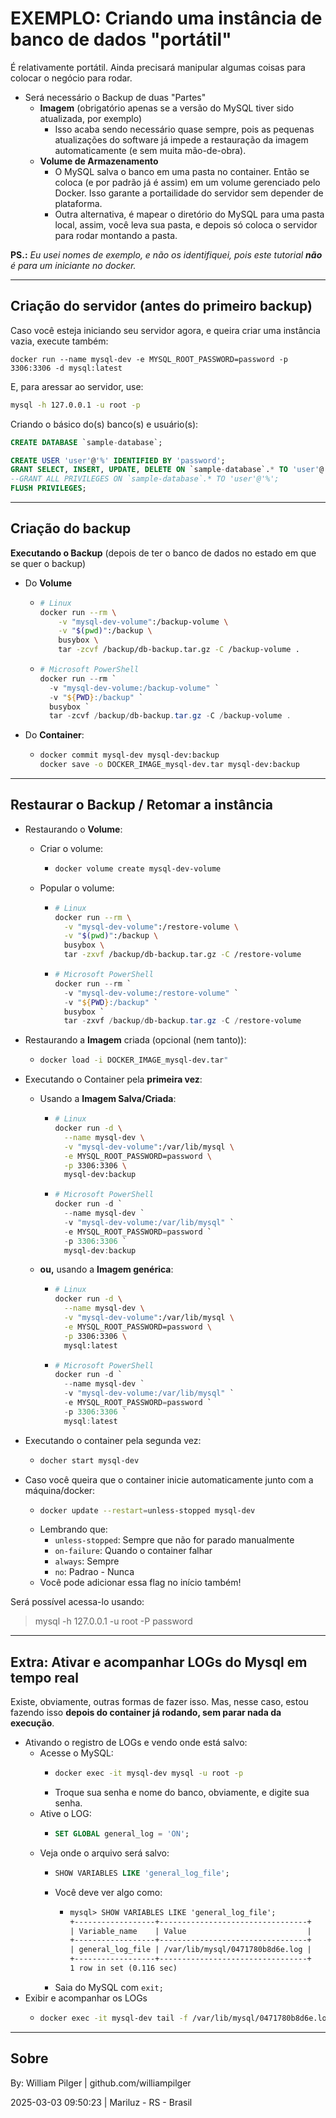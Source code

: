 # EXEMPLO: Criando uma instância de banco de dados "portátil"

É relativamente portátil. Ainda precisará manipular algumas coisas para colocar o negócio para rodar.

- Será necessário o Backup de duas "Partes"
  - **Imagem** (obrigatório apenas se a versão do MySQL tiver sido atualizada, por exemplo)
    - Isso acaba sendo necessário quase sempre, pois as pequenas atualizações do software já impede a restauração da imagem automaticamente (e sem muita mão-de-obra).
  - **Volume de Armazenamento**
    - O MySQL salva o banco em uma pasta no container. Então se coloca (e por padrão já é assim) em um volume gerenciado pelo Docker. Isso garante a portailidade do servidor sem depender de plataforma.
    - Outra alternativa, é mapear o diretório do MySQL para uma pasta local, assim, você leva sua pasta, e depois só coloca o servidor para rodar montando a pasta.

**PS.:** *Eu usei nomes de exemplo, e não os identifiquei, pois este tutorial **não** é para um iniciante no docker.*

---

## Criação do servidor (antes do primeiro backup)

Caso você esteja iniciando seu servidor agora, e queira criar uma instância vazia, execute também:
```
docker run --name mysql-dev -e MYSQL_ROOT_PASSWORD=password -p 3306:3306 -d mysql:latest
```

E, para aressar ao servidor, use:
```bash
mysql -h 127.0.0.1 -u root -p
```

Criando o básico do(s) banco(s) e usuário(s):
```sql
CREATE DATABASE `sample-database`;

CREATE USER 'user'@'%' IDENTIFIED BY 'password';
GRANT SELECT, INSERT, UPDATE, DELETE ON `sample-database`.* TO 'user'@'%';
--GRANT ALL PRIVILEGES ON `sample-database`.* TO 'user'@'%';
FLUSH PRIVILEGES;
```

---

## Criação do backup

**Executando o Backup** (depois de ter o banco de dados no estado em que se quer o backup)

- Do **Volume**
    - ```sh
      # Linux
      docker run --rm \
          -v "mysql-dev-volume":/backup-volume \
          -v "$(pwd)":/backup \
          busybox \
          tar -zcvf /backup/db-backup.tar.gz -C /backup-volume .
      ```
    - ```ps1
      # Microsoft PowerShell
      docker run --rm `
        -v "mysql-dev-volume:/backup-volume" `
        -v "${PWD}:/backup" `
        busybox `
        tar -zcvf /backup/db-backup.tar.gz -C /backup-volume .
      ```
- Do **Container**:
    - ```sh
      docker commit mysql-dev mysql-dev:backup
      docker save -o DOCKER_IMAGE_mysql-dev.tar mysql-dev:backup
      ```

---

## Restaurar o Backup / Retomar a instância

- Restaurando o **Volume**:
    - Criar o volume:
        - ```sh
          docker volume create mysql-dev-volume
          ```
    - Popular o volume:
        - ```sh
          # Linux
          docker run --rm \
            -v "mysql-dev-volume":/restore-volume \
            -v "$(pwd)":/backup \
            busybox \
            tar -zxvf /backup/db-backup.tar.gz -C /restore-volume
          ```
        - ```ps1
          # Microsoft PowerShell
          docker run --rm `
            -v "mysql-dev-volume:/restore-volume" `
            -v "${PWD}:/backup" `
            busybox `
            tar -zxvf /backup/db-backup.tar.gz -C /restore-volume
          ```

          
- Restaurando a **Imagem** criada (opcional (nem tanto)):
    - ```sh
      docker load -i DOCKER_IMAGE_mysql-dev.tar"
      ```
- Executando o Container pela **primeira vez**:
    - Usando a **Imagem Salva/Criada**:
        - ```sh
          # Linux
          docker run -d \
            --name mysql-dev \
            -v "mysql-dev-volume":/var/lib/mysql \
            -e MYSQL_ROOT_PASSWORD=password \
            -p 3306:3306 \
            mysql-dev:backup
          ```
        - ```ps1
          # Microsoft PowerShell
          docker run -d `
            --name mysql-dev `
            -v "mysql-dev-volume:/var/lib/mysql" `
            -e MYSQL_ROOT_PASSWORD=password `
            -p 3306:3306 `
            mysql-dev:backup
          ```

    - **ou,** usando a **Imagem genérica**:
        - ```sh
          # Linux
          docker run -d \
            --name mysql-dev \
            -v "mysql-dev-volume":/var/lib/mysql \
            -e MYSQL_ROOT_PASSWORD=password \
            -p 3306:3306 \
            mysql:latest
          ```
        - ```ps1
          # Microsoft PowerShell
          docker run -d `
            --name mysql-dev `
            -v "mysql-dev-volume:/var/lib/mysql" `
            -e MYSQL_ROOT_PASSWORD=password `
            -p 3306:3306 `
            mysql:latest
          ```
- Executando o container pela segunda vez:
    - ```sh
      docher start mysql-dev
      ```
- Caso você queira que o container inicie automaticamente junto com a máquina/docker:
    - ```sh
      docker update --restart=unless-stopped mysql-dev
      ```
    - Lembrando que:
        - `unless-stopped`: Sempre que não for parado manualmente
        - `on-failure`: Quando o container falhar
        - `always`: Sempre
        - `no`: Padrao - Nunca
    - Você pode adicionar essa flag no início também!

Será possível acessa-lo usando:

> mysql -h 127.0.0.1 -u root -P password

---

## Extra: Ativar e acompanhar LOGs do Mysql em tempo real

Existe, obviamente, outras formas de fazer isso. Mas, nesse caso, estou fazendo isso **depois do container já rodando, sem parar nada da execução**.

- Ativando o registro de LOGs e vendo onde está salvo:
  - Acesse o MySQL:
    - ```bash
      docker exec -it mysql-dev mysql -u root -p
      ```
    - Troque sua senha e nome do banco, obviamente, e digite sua senha.
  - Ative o LOG:
    - ```SQL
      SET GLOBAL general_log = 'ON';
      ```
  - Veja onde o arquivo será salvo:
    - ```SQL
      SHOW VARIABLES LIKE 'general_log_file';
      ```
    - Você deve ver algo como:
      - ```txt
        mysql> SHOW VARIABLES LIKE 'general_log_file';
        +------------------+---------------------------------+
        | Variable_name    | Value                           |
        +------------------+---------------------------------+
        | general_log_file | /var/lib/mysql/0471780b8d6e.log |
        +------------------+---------------------------------+
        1 row in set (0.116 sec)
        ```
    - Saia do MySQL com `exit;`
- Exibir e acompanhar os LOGs
  - ```bash
    docker exec -it mysql-dev tail -f /var/lib/mysql/0471780b8d6e.log
    ```
---

## Sobre

By: William Pilger | github.com/williampilger

2025-03-03 09:50:23 | Mariluz - RS - Brasil



